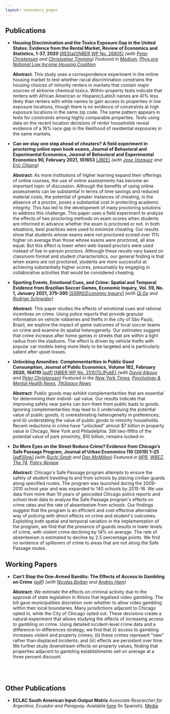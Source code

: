 ```yaml
---
layout: secondary_pages
---
```


## Publications

* **Housing Discrimination and the Toxics Exposure Gap in the United States: Evidence from the Rental Market, Review of Economics and Statistics, 1-37, 2020** [[REStat]](https://direct.mit.edu/rest/article/doi/10.1162/rest_a_00992/97712/Housing-Discrimination-and-the-Toxics-Exposure-Gap)[[NBER WP No. 26805]](https://www.nber.org/papers/w26805)
	*(with [Peter Christensen](https://www.uiuc-bdeep.org/christensen) and [Christopher Timmins](https://sites.duke.edu/christophertimmins/))* *Featured in [Medium](https://medium.com/sidewalk-talk/for-minorities-housing-discrimination-limits-access-to-clean-air-c34d6895a4f3), [Phys.org](https://phys.org/news/2021-02-housing-discrimination-affects-environmental-inequality.html) [National Low Income Housing Coalition](https://nlihc.org/resource/study-finds-housing-market-discrimination-contributes-racial-disparities-exposure)*

	**Abstract**:
	This study uses a correspondence experiment in the online housing market to test whether racial discrimination constrains the housing choices of minority renters in markets that contain major sources of airborne chemical toxics.  Within-property tests indicate that renters with African American or Hispanic/LatinX names are 41% less likely than renters with white names to gain access to properties in low exposure locations, though there is no evidence of constraints at high exposure locations in the same zip code.  The same pattern appears in tests for constraints among highly comparable properties.  Tests using data on the recent location decisions of renter households reveal evidence of a 16% race gap in the likelihood of residential exposures in the same markets.


* **Can we stay one step ahead of cheaters? A field experiment in proctoring online open book exams, Journal of Behavioral and Experimental Economics, Journal of Behavioral and Experimental Economics 90, February 2021, 101653**  [[JBEE]](https://www.sciencedirect.com/science/article/pii/S2214804320306960)
	*(with [Jose Vazquez](https://economics.illinois.edu/profile/vazquezj) and [Eric  Chiang](https://business.fau.edu/faculty-research/faculty-profiles/profile/chiang.php))* 

	**Abstract**:
	As more institutions of higher learning expand their offerings of online courses, the use of online assessments has become an important topic of discussion. Although the benefits of using online assessments can be substantial in terms of time savings and reduced material costs, the potential of greater instances of cheating, in the absence of a proctor, poses a substantial cost in protecting academic integrity. This has led to the development of many proctoring solutions to address this challenge. This paper uses a field experiment to analyze the effects of two proctoring methods on exam scores when students are informed in advance whether the exam is proctored or not. In both situations, best practices were used to minimize cheating. Our results show that students whose exams were not proctored scored over 11% higher on average than those whose exams were proctored, all else equal. But this effect is lower when web-based proctors were used instead of live in-person proctors. Although these results vary based on classroom format and student characteristics, our general finding is that when exams are not proctored, students are more successful at achieving substantially higher scores, presumably by engaging in collaborative activities that would be considered cheating.
	
	
* **Sporting Events, Emotional Cues, and Crime: Spatial and Temporal Evidence from Brazilian Soccer Games, Economic Inquiry, Vol. 59, No. 1, January 2021, 375–395**   [[SSRN]](https://papers.ssrn.com/sol3/papers.cfm?abstract_id=3289286)[[Economic Inquiry]](https://onlinelibrary-wiley-com.ezproxy.uniandes.edu.co:8443/doi/full/10.1111/ecin.12950)
	*(with [Qi Ge](https://qi-ge.weebly.com/) and [Rodrigo Schneider](https://sites.google.com/view/rodrigoaraujoschneider))*

	**Abstract**:
	This paper studies the effects of emotional cues and rational incentives on crime. Using police reports that provide granular information on vehicle robberies and thefts in the city of São Paulo, Brazil, we explore the impact of game outcomes of local soccer teams on crime and examine its spatial heterogeneity. Our estimates suggest that crime increase after home games in streets that are within a tight radius from the stadiums. The effect is driven by vehicle thefts with popular car models being more likely to be targeted and is particularly salient after upset losses.
	

* **Unlocking Amenities: Complementarities in Public Good Consumption, Journal of Public Economics, Volume 182, February 2020, 104110** [[pdf]](/assets/Unlocking_Amenities.pdf) [[NBER WP No. 25107]](https://www.nber.org/papers/w25107)[[JPubE]](https://authors.elsevier.com/c/1aSFWAlw9f3nO) 
	*(with [David Albouy](http://davidalbouy.net/) and [Peter Christensen](https://www.uiuc-bdeep.org/christensen))* *Featured in the [New York Times](https://nyti.ms/2ztMhZZ), [Psychology & Mental Health News](https://psychcentral.com/news/2020/04/16/targeting-area-crime-lets-residents-enjoy-local-parks/155781.html), [7thSpace News](http://7thspace.com/headlines/1166481/public_policies_that_target_crime_reduction_around_parks_can_directly_benefit_communities.html)*
	
	**Abstract**:
	Public goods may exhibit complementarities that are essential for determining their individ- ual value. Our results indicate that improving safety near parks can turn them from public bads to goods. Ignoring complementarities may lead to i) undervaluing the potential value of public goods; ii) overestimating heterogeneity in preferences; and iii) understating the value of public goods to minority households. Recent reductions in crime have “unlocked” almost $7 billion in property value in Chicago, New York and Philadelphia. Still two-fifths of the potential value of park proximity, $10 billion, remains locked-in.


* **Do More Eyes on the Street Reduce Crime? Evidence from Chicago’s Safe Passage Program, Journal of Urban Economics 110 (2019) 1–25** [[pdf]](/assets/Safe_Passage_JUE.pdf)[[link]](https://www.sciencedirect.com/science/article/pii/S0094119019300014)
	*(with [Ruchi Singh](http://www.ruchisingh.net/) and [Dan McMillen](https://sites.google.com/site/danielpmcmillen/home))* *Featured in [NPR](https://n.pr/2kZ9HDh), [WBEZ](https://www.wbez.org/shows/wbez-news/chicagos-safe-passage-curbs-street-violence-without-police-studies-show/d9d59e37-968a-49e1-a825-dcf56e2381b0), [The 74](https://www.the74million.org/study-chicagos-civilian-monitoring-program-kept-kids-safe-on-school-commutes-providing-possible-model-for-urban-districts/), [Policy Review](https://chicagopolicyreview.org/2019/12/23/keeping-students-safe-positive-results-from-chicagos-safe-passage-program/?fbclid=IwAR2A1dz6pvB6kqcJsQUjuPyEMu6rJXZAReJR3az9VbzLskKKJ81cziq_H_8)*

	**Abstract**:
   Chicago's Safe Passage program attempts to ensure the safety of student traveling to and from schools by placing civilian guards along specified routes. The program was launched during the 2009-2010 school year and was expanded to 140 schools by 2015-16. We use data from more than 10 years of geocoded Chicago police reports and school level data to analyze the Safe Passage program's effects on crime rates and the rate of absenteeism from schools. Our findings suggest that the program is an efficient and cost effective alternative way of policing with direct effects on crime and student's outcomes. Exploiting both spatial and temporal variation in the implementation of the program, we find that the presence of guards results in lower levels of crime, with violent crime declining by 14% on average. The rate of absenteeism is estimated to decline by 2.5 percentage points. We find no evidence of spillovers of crime to areas that are not along the Safe Passage routes.




## Working Papers



* **Can’t Stop the One-Armed Bandits: The Effects of Access to Gambling on Crime** *([pdf](/assets/Sarmiento_Barbieri_JMP.pdf))* <!--- [[SSRN]](https://ssrn.com/abstract=3020332) -->
	*(with [Nicolas Bottan](https://www.nicolasbottan.com/) and [Andrés Ham](https://andresham.com/))*
	
	**Abstract**:
	We estimate the effects on criminal activity due to the approval of state legislation in Illinois that legalized video gambling. The bill gave municipalities discretion over whether to allow video gambling within their local boundaries. Many jurisdictions adjacent to Chicago opted in, while the City of Chicago opted out. These decisions create a natural experiment that allows studying the effects of increasing access to gambling on crime. Using detailed incident-level crime data and a difference-in-differences strategy, we find that (i) access to gambling increases violent and property crimes; (ii) these crimes represent "new" rather than displaced incidents; and (iii) effects are persistent over time. We further study downstream effects on property values, finding that properties adjacent to gambling establishments sell on average at a three percent discount.




<br>



<br>

## Other Publications

* **ECLAC South American Input-Output Matrix** *Associate Researcher for Argentina, Ecuador and Paraguay.* Available [here](http://www.cepal.org/es/publicaciones/40271-la-matriz-insumo-producto-america-sur-principales-supuestos-consideraciones) (In Spanish). [Media](http://www.cepal.org/es/notas/la-cepal-ipea-publican-la-matriz-insumo-producto-america-sur) 

